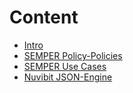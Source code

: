 # Content <a id="top"></a>
- [Intro](#intro)
- [SEMPER Policy-Policies](10-SEMPER-Policies)
- [SEMPER Use Cases](20-SEMPER-Use-Cases)
- [Nuvibit JSON-Engine](90-JSON-Engine)

